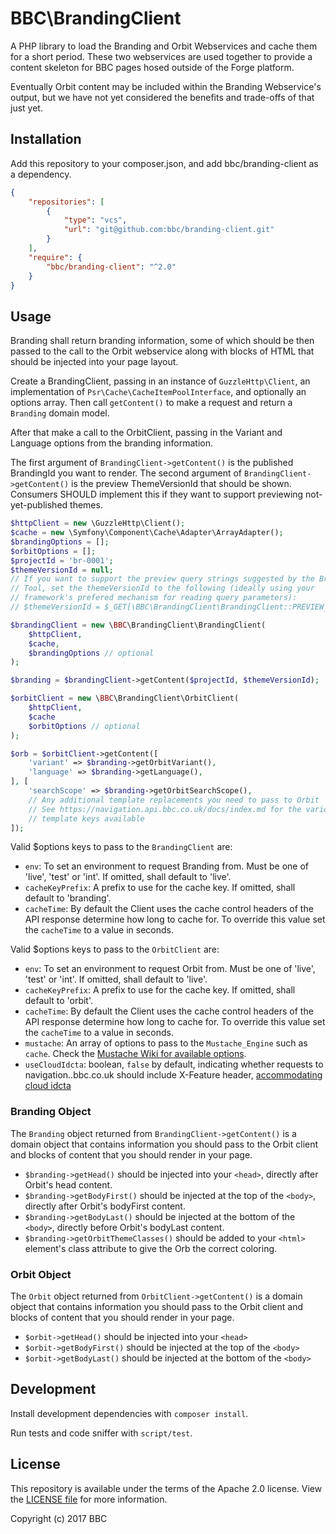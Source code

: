 BBC\BrandingClient
==================

A PHP library to load the Branding and Orbit Webservices and cache them for a
short period. These two webservices are used together to provide a content
skeleton for BBC pages hosed outside of the Forge platform.

Eventually Orbit content may be included within the Branding Webservice's
output, but we have not yet considered the benefits and trade-offs of that just
yet.

Installation
-------------

Add this repository to your composer.json, and add bbc/branding-client as a
dependency.

```json
{
    "repositories": [
        {
            "type": "vcs",
            "url": "git@github.com:bbc/branding-client.git"
        }
    ],
    "require": {
        "bbc/branding-client": "^2.0"
    }
}
```


Usage
-----

Branding shall return branding information, some of which should be then passed
to the call to the Orbit webservice along with blocks of HTML that should be
injected into your page layout.

Create a BrandingClient, passing in an instance of `GuzzleHttp\Client`, an
implementation of `Psr\Cache\CacheItemPoolInterface`, and optionally an options array. Then
call `getContent()` to make a request and return a `Branding` domain model.

After that make a call to the OrbitClient, passing in the Variant and Language
options from the branding information.

The first argument of `BrandingClient->getContent()` is the published BrandingId
you want to render.
The second argument of `BrandingClient->getContent()` is the preview
ThemeVersionId that should be shown. Consumers SHOULD implement this if they
want to support previewing not-yet-published themes.

```php
$httpClient = new \GuzzleHttp\Client();
$cache = new \Symfony\Component\Cache\Adapter\ArrayAdapter();
$brandingOptions = [];
$orbitOptions = [];
$projectId = 'br-0001';
$themeVersionId = null;
// If you want to support the preview query strings suggested by the Branding
// Tool, set the themeVersionId to the following (ideally using your
// framework's prefered mechanism for reading query parameters):
// $themeVersionId = $_GET[\BBC\BrandingClient\BrandingClient::PREVIEW_PARAM];

$brandingClient = new \BBC\BrandingClient\BrandingClient(
    $httpClient,
    $cache,
    $brandingOptions // optional
);

$branding = $brandingClient->getContent($projectId, $themeVersionId);

$orbitClient = new \BBC\BrandingClient\OrbitClient(
    $httpClient,
    $cache
    $orbitOptions // optional
);

$orb = $orbitClient->getContent([
    'variant' => $branding->getOrbitVariant(),
    'language' => $branding->getLanguage(),
], [
    'searchScope' => $branding->getOrbitSearchScope(),
    // Any additional template replacements you need to pass to Orbit
    // See https://navigation.api.bbc.co.uk/docs/index.md for the various
    // template keys available
]);
```

Valid $options keys to pass to the `BrandingClient` are:

* `env`: To set an environment to request Branding from. Must be one of
  'live', 'test' or 'int'. If omitted, shall default to 'live'.
* `cacheKeyPrefix`: A prefix to use for the cache key. If omitted, shall default
  to 'branding'.
* `cacheTime`: By default the Client uses the cache control headers of the API
  response determine how long to cache for. To override this value set the
  `cacheTime` to a value in seconds.

Valid $options keys to pass to the `OrbitClient` are:

* `env`: To set an environment to request Orbit from. Must be one of
  'live', 'test' or 'int'. If omitted, shall default to 'live'.
* `cacheKeyPrefix`: A prefix to use for the cache key. If omitted, shall default
  to 'orbit'.
* `cacheTime`: By default the Client uses the cache control headers of the API
  response determine how long to cache for. To override this value set the
  `cacheTime` to a value in seconds.
* `mustache`: An array of options to pass to the `Mustache_Engine` such as `cache`.
   Check the [Mustache Wiki for available options](https://github.com/bobthecow/mustache.php/wiki#constructor-options).
* `useCloudIdcta`: boolean, `false` by default, indicating whether requests to navigation.<env>.bbc.co.uk should include
   X-Feature header, [accommodating cloud idcta](https://confluence.dev.bbc.co.uk/pages/viewpage.action?pageId=117803057)
### Branding Object

The `Branding` object returned from `BrandingClient->getContent()` is a domain
object that contains information you should pass to the Orbit client and blocks
of content that you should render in your page.

* `$branding->getHead()` should be injected into your `<head>`, directly after
  Orbit's head content.
* `$branding->getBodyFirst()` should be injected at the top of the `<body>`,
  directly after Orbit's bodyFirst content.
* `$branding->getBodyLast()` should be injected at the bottom of the `<body>`,
  directly before Orbit's bodyLast content.
* `$branding->getOrbitThemeClasses()` should be added to your `<html>` element's
  class attribute to give the Orb the correct coloring.

### Orbit Object

The `Orbit` object returned from `OrbitClient->getContent()` is a domain object
that contains information you should pass to the Orbit client and blocks of
content that you should render in your page.

* `$orbit->getHead()` should be injected into your `<head>`
* `$orbit->getBodyFirst()` should be injected at the top of the `<body>`
* `$orbit->getBodyLast()` should be injected at the bottom of the `<body>`


Development
-----------

Install development dependencies with `composer install`.

Run tests and code sniffer with `script/test`.


License
-------

This repository is available under the terms of the Apache 2.0 license.
View the [LICENSE file](LICENSE) for more information.

Copyright (c) 2017 BBC
